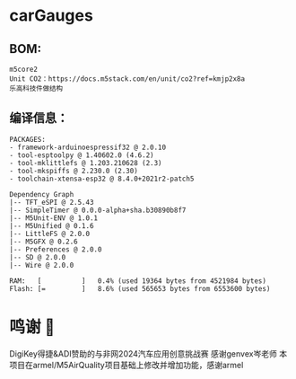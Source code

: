 # carGauges
## BOM:
    m5core2
    Unit CO2：https://docs.m5stack.com/en/unit/co2?ref=kmjp2x8a
    乐高科技件做结构

## 编译信息：
    PACKAGES: 
    - framework-arduinoespressif32 @ 2.0.10 
    - tool-esptoolpy @ 1.40602.0 (4.6.2) 
    - tool-mklittlefs @ 1.203.210628 (2.3) 
    - tool-mkspiffs @ 2.230.0 (2.30) 
    - toolchain-xtensa-esp32 @ 8.4.0+2021r2-patch5

    Dependency Graph
    |-- TFT_eSPI @ 2.5.43
    |-- SimpleTimer @ 0.0.0-alpha+sha.b30890b8f7
    |-- M5Unit-ENV @ 1.0.1
    |-- M5Unified @ 0.1.6
    |-- LittleFS @ 2.0.0
    |-- M5GFX @ 0.2.6
    |-- Preferences @ 2.0.0
    |-- SD @ 2.0.0
    |-- Wire @ 2.0.0

    RAM:   [          ]   0.4% (used 19364 bytes from 4521984 bytes)
    Flash: [=         ]   8.6% (used 565653 bytes from 6553600 bytes)

# 鸣谢 🙏
DigiKey得捷&ADI赞助的与非网2024汽车应用创意挑战赛
感谢genvex岑老师
本项目在armel/M5AirQuality项目基础上修改并增加功能，感谢armel